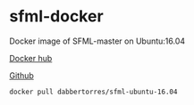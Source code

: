 # sfml-docker
Docker image of SFML-master on Ubuntu:16.04

[Docker hub](https://hub.docker.com/r/dabbertorres/sfml-ubuntu-16.04/)

[Github](https://github.com/dabbertorres/sfml-docker)

`docker pull dabbertorres/sfml-ubuntu-16.04`
